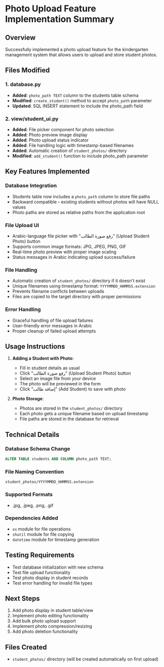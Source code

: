 # Photo Upload Feature Implementation Summary

## Overview
Successfully implemented a photo upload feature for the kindergarten management system that allows users to upload and store student photos.

## Files Modified

### 1. database.py
- **Added**: `photo_path TEXT` column to the students table schema
- **Modified**: `create_student()` method to accept `photo_path` parameter
- **Updated**: SQL INSERT statement to include the photo_path field

### 2. view/student_ui.py
- **Added**: File picker component for photo selection
- **Added**: Photo preview image display
- **Added**: Photo upload status indicator
- **Added**: File handling logic with timestamp-based filenames
- **Added**: Automatic creation of `student_photos/` directory
- **Modified**: `add_student()` function to include photo_path parameter

## Key Features Implemented

### Database Integration
- Students table now includes a `photo_path` column to store file paths
- Backward compatible - existing students without photos will have NULL values
- Photo paths are stored as relative paths from the application root

### File Upload UI
- Arabic-language file picker with "رفع صورة الطالب" (Upload Student Photo) button
- Supports common image formats: JPG, JPEG, PNG, GIF
- Real-time photo preview with proper image scaling
- Status messages in Arabic indicating upload success/failure

### File Handling
- Automatic creation of `student_photos/` directory if it doesn't exist
- Unique filenames using timestamp format: `YYYYMMDD_HHMMSS.extension`
- Prevents filename conflicts between uploads
- Files are copied to the target directory with proper permissions

### Error Handling
- Graceful handling of file upload failures
- User-friendly error messages in Arabic
- Proper cleanup of failed upload attempts

## Usage Instructions

1. **Adding a Student with Photo**:
   - Fill in student details as usual
   - Click "رفع صورة الطالب" (Upload Student Photo) button
   - Select an image file from your device
   - The photo will be previewed in the form
   - Click "إضافة طالب" (Add Student) to save with photo

2. **Photo Storage**:
   - Photos are stored in the `student_photos/` directory
   - Each photo gets a unique filename based on upload timestamp
   - File paths are stored in the database for retrieval

## Technical Details

### Database Schema Change
```sql
ALTER TABLE students ADD COLUMN photo_path TEXT;
```

### File Naming Convention
`student_photos/YYYYMMDD_HHMMSS.extension`

### Supported Formats
- .jpg, .jpeg, .png, .gif

### Dependencies Added
- `os` module for file operations
- `shutil` module for file copying
- `datetime` module for timestamp generation

## Testing Requirements
- Test database initialization with new schema
- Test file upload functionality
- Test photo display in student records
- Test error handling for invalid file types

## Next Steps
1. Add photo display in student table/view
2. Implement photo editing functionality
3. Add bulk photo upload support
4. Implement photo compression/resizing
5. Add photo deletion functionality

## Files Created
- `student_photos/` directory (will be created automatically on first upload)
